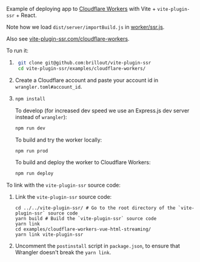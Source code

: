Example of deploying app to [Cloudflare Workers](https://workers.cloudflare.com/) with Vite + `vite-plugin-ssr` + React.

Note how we load `dist/server/importBuild.js` in [worker/ssr.js](worker/ssr.js).

Also see [vite-plugin-ssr.com/cloudflare-workers](https://vite-plugin-ssr.com/cloudflare-workers).

To run it:

1. ```bash
    git clone git@github.com:brillout/vite-plugin-ssr
    cd vite-plugin-ssr/examples/cloudflare-workers/
    ```

2. Create a Cloudflare account and paste your account id in `wrangler.toml#account_id`.

3. ```bash
   npm install
   ```
   To develop (for increased dev speed we use an Express.js dev server instead of `wrangler`):
   ```bash
   npm run dev
   ```
   To build and try the worker locally:
   ```bash
   npm run prod
   ```
   To build and deploy the worker to Cloudflare Workers:
   ```bash
   npm run deploy
   ```

To link with the `vite-plugin-ssr` source code:

1. Link the `vite-plugin-ssr` source code:
   ```
   cd ../../vite-plugin-ssr/ # Go to the root directory of the `vite-plugin-ssr` source code
   yarn build # Build the `vite-plugin-ssr` source code
   yarn link
   cd examples/cloudflare-workers-vue-html-streaming/
   yarn link vite-plugin-ssr
   ```

2. Uncomment the `postinstall` script in `package.json`, to ensure that Wrangler doesn't break the `yarn link`.
